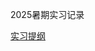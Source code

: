 2025暑期实习记录

[‍‌⁠‌﻿‬‍‍⁠﻿‬﻿‬‬‬‍⁠‬﻿‬‍⁠‍‬⁠实习提纲](https://mccdxxicz8.feishu.cn/wiki/JHa0wwg0vizAkMkPrQhcEGGNnWd)